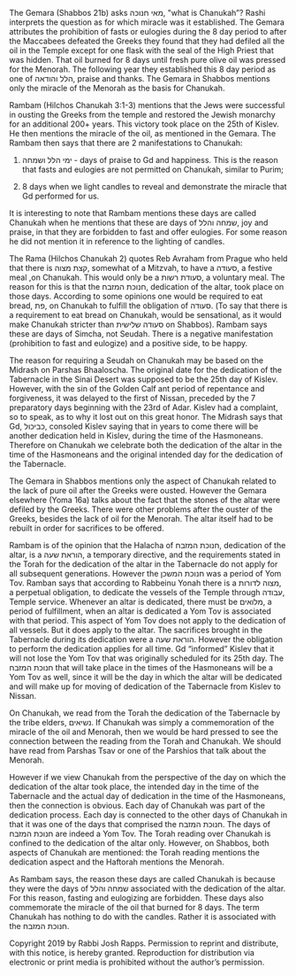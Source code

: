 The Gemara (Shabbos 21b) asks מאי חנוכה, "what is Chanukah”? Rashi interprets the question as for which miracle was it established. The Gemara attributes the prohibition of fasts or eulogies during the 8 day period to after the Maccabees defeated the Greeks they found that they had defiled all the oil in the Temple except for one flask with the seal of the High Priest that was hidden. That oil burned for 8 days until fresh pure olive oil was pressed for the Menorah. The following year they established this 8 day period as one of הלל והודאה, praise and thanks. The Gemara in Shabbos mentions only the miracle of the Menorah as the basis for Chanukah. 

Rambam (Hilchos Chanukah 3:1-3) mentions that the Jews were successful in ousting the Greeks from the temple and restored the Jewish monarchy for an additional 200+ years. This victory took place on the 25th of Kislev. He then mentions the miracle of the oil, as mentioned in the Gemara. The Rambam then says that there are 2 manifestations to Chanukah:

1) ימי הלל ושמחה - days of praise to Gd and happiness. This is the reason that fasts and eulogies are not permitted on Chanukah, similar to Purim;

2) 8 days when we light candles to reveal and demonstrate the miracle that Gd performed for us.

It is interesting to note that Rambam mentions these days are called Chanukah when he mentions that these are days of שמחה והלל, joy and praise, in that they are forbidden to fast and offer eulogies. For some reason he did not mention it in reference to the lighting of candles.

The Rama (Hilchos Chanukah 2) quotes Reb Avraham from Prague who held that there is קצת מצוה, somewhat of a Mitzvah, to have a סעודה, a festive meal ,on Chanukah. This would only be a סעודת רשות, a voluntary meal. The reason for this is that the חנוכת המזבח, dedication of the altar, took place on those days. According to some opinions one would be required to eat bread, פת, on Chanukah to fulfill the obligation of סעודה. (To say that there is a requirement to eat bread on Chanukah, would be sensational, as it would make Chanukah stricter than סעודה שלישית on Shabbos). Rambam says these are days of Simcha, not Seudah. There is a negative manifestation (prohibition to fast and eulogize) and a positive side, to be happy.

The reason for requiring a Seudah on Chanukah may be based on the Midrash on Parshas Bhaaloscha. The original date for the dedication of the Tabernacle in the Sinai Desert was supposed to be the 25th day of Kislev. However, with the sin of the Golden Calf ant period of repentance and forgiveness, it was delayed to the first of Nissan, preceded by the 7 preparatory days beginning with the 23rd of Adar. Kislev had a complaint, so to speak, as to why it lost out on this great honor. The Midrash says that Gd, כביכול, consoled Kislev saying that in years to come there will be another dedication held in Kislev, during the time of the Hasmoneans. Therefore on Chanukah we celebrate both the dedication of the altar in the time of the Hasmoneans and the original intended day for the dedication of the Tabernacle.

The Gemara in Shabbos mentions only the aspect of Chanukah related to the lack of pure oil after the Greeks were ousted. However the Gemara elsewhere (Yoma 16a) talks about the fact that the stones of the altar were defiled by the Greeks. There were other problems after the ouster of the Greeks, besides the lack of oil for the Menorah. The altar itself had to be rebuilt in order for sacrifices to be offered.

Rambam is of the opinion that the Halacha of חנוכת המזבח, dedication of the altar, is a הוראת שעה, a temporary directive, and the requirements stated in the Torah for the dedication of the altar in the Tabernacle do not apply for all subsequent generations. However the חנוכת המשכן was a period of Yom Tov. Ramban says that according to Rabbeinu Yonah there is a מצוה לדורות, a perpetual obligation, to dedicate the vessels of the Temple through עבודה, Temple service. Whenever an altar is dedicated, there must be מלואים, a period of fulfillment, when an altar is dedicated a Yom Tov is associated with that period. This aspect of Yom Tov does not apply to the dedication of all vessels. But it does apply to the altar. The sacrifices brought in the Tabernacle during its dedication were a הוראת שעה. However the obligation to perform the dedication applies for all time. Gd “informed” Kislev that it will not lose the Yom Tov that was originally scheduled for its 25th day. The חנוכת המזבח that will take place in the times of the Hasmoneans will be a Yom Tov as well, since it will be the day in which the altar will be dedicated and will make up for moving of dedication of the Tabernacle from Kislev to Nissan.

On Chanukah, we read from the Torah the dedication of the Tabernacle by the tribe elders, נשיאים. If Chanukah was simply a commemoration of the miracle of the oil and Menorah, then we would be hard pressed to see the connection between the reading from the Torah and Chanukah. We should have read from Parshas Tsav or one of the Parshios that talk about the Menorah.

However if we view Chanukah from the perspective of the day on which the dedication of the altar took place, the intended day in the time of the Tabernacle and the actual day of dedication in the time of the Hasmoneans, then the connection is obvious. Each day of Chanukah was part of the dedication process. Each day is connected to the other days of Chanukah in that it was one of the days that comprised the חנוכת המזבח.  The days of חנוכת המזבח are indeed a Yom Tov. The Torah reading over Chanukah is confined to the dedication of the altar only. However, on Shabbos, both aspects of Chanukah are mentioned: the Torah reading mentions the dedication aspect and the Haftorah mentions the Menorah.

As Rambam says, the reason these days are called Chanukah is because they were the days of שמחה והלל associated with the dedication of the altar. For this reason, fasting and eulogizing are forbidden. These days also commemorate the miracle of the oil that burned for 8 days. The term Chanukah has nothing to do with the candles. Rather it is associated with the חנוכת המזבח.

Copyright 2019 by Rabbi Josh Rapps. Permission to reprint and distribute, with this notice, is hereby granted. Reproduction for distribution via electronic or print media is prohibited without the author’s permission.

